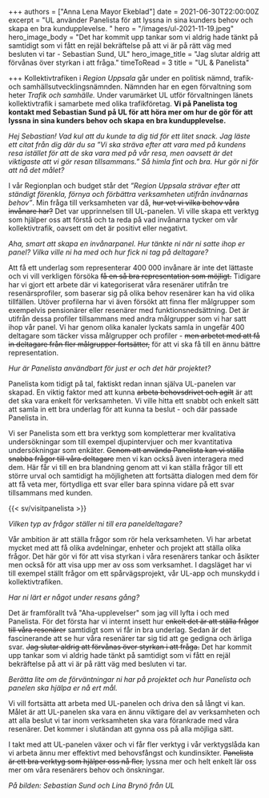 +++
authors = ["Anna Lena Mayor Ekeblad"]
date = 2021-06-30T22:00:00Z
excerpt = "UL använder Panelista för att lyssna in sina kunders behov och skapa en bra kundupplevelse. "
hero = "/images/ul-2021-11-19.jpeg"
hero_image_body = "Det har kommit upp tankar som vi aldrig hade tänkt på samtidigt som vi fått en rejäl bekräftelse på att vi är på rätt väg med besluten vi tar - Sebastian Sund, UL"
hero_image_title = "Jag slutar aldrig att förvånas över styrkan i att fråga."
timeToRead = 3
title = "UL & Panelista"

+++
Kollektivtrafiken i _Region Uppsala_ går under en politisk nämnd, trafik- och samhällsutvecklingsnämnden. Nämnden har en egen förvaltning som heter _Trafik och samhälle._ Under varumärket UL utför förvaltningen länets kollektivtrafik i samarbete med olika trafikföretag. **Vi på Panelista tog kontakt med Sebastian Sund på UL för att höra mer om hur de gör för att lyssna in sina kunders behov och skapa en bra kundupplevelse.**

_Hej Sebastian! Vad kul att du kunde ta dig tid för ett litet snack. Jag läste ett citat från dig där du sa ”Vi ska sträva efter att vara med på kundens resa istället för att de ska vara med på vår resa, men oavsett är det viktigaste att vi gör resan tillsammans.” Så himla fint och bra. Hur gör ni för att nå det målet?_

I vår Regionplan och budget står det _”Region Uppsala strävar efter att ständigt förenkla, förnya och förbättra verksamheten utifrån invånarnas behov”_. Min fråga till verksamheten var då, ~~hur vet vi vilka behov våra invånare har?~~ Det var upprinnelsen till UL-panelen. Vi ville skapa ett verktyg som hjälper oss att förstå och ta reda på vad invånarna tycker om vår kollektivtrafik, oavsett om det är positivt eller negativt.

_Aha, smart att skapa en invånarpanel. Hur tänkte ni när ni satte ihop er panel? Vilka ville ni ha med och hur fick ni tag på deltagare?_

Att få ett underlag som representerar 400 000 invånare är inte det lättaste och vi vill verkligen försöka ~~få en så bra representation som möjligt.~~ Tidigare har vi gjort ett arbete där vi kategoriserat våra resenärer utifrån tre resenärsprofiler, som baserar sig på olika behov resenärer kan ha vid olika tillfällen. Utöver profilerna har vi även försökt att finna fler målgrupper som exempelvis pensionärer eller resenärer med funktionsnedsättning. Det är utifrån dessa profiler tillsammans med andra målgrupper som vi har satt ihop vår panel. Vi har genom olika kanaler lyckats samla in ungefär 400 deltagare som täcker vissa målgrupper och profiler - ~~men arbetet med att få in deltagare från fler målgrupper fortsätter,~~ för att vi ska få till en ännu bättre representation.

_Hur är Panelista användbart för just er och det här projektet?_

Panelista kom tidigt på tal, faktiskt redan innan själva UL-panelen var skapad. En viktig faktor med att kunna ~~arbeta behovsdrivet och agilt~~ är att det ska vara enkelt för verksamheten. Vi ville hitta ett snabbt och enkelt sätt att samla in ett bra underlag för att kunna ta beslut - och där passade Panelista in.

Vi ser Panelista som ett bra verktyg som kompletterar mer kvalitativa undersökningar som till exempel djupintervjuer och mer kvantitativa undersökningar som enkäter. ~~Genom att använda Panelista kan vi ställa snabba frågor till våra deltagare~~ men vi kan också även interagera med dem. Här får vi till en bra blandning genom att vi kan ställa frågor till ett större urval och samtidigt ha möjligheten att fortsätta dialogen med dem för att få veta mer, förtydliga ett svar eller bara spinna vidare på ett svar tillsammans med kunden.

{{< sv/visitpanelista >}}

_Vilken typ av frågor ställer ni till era paneldeltagare?_

Vår ambition är att ställa frågor som rör hela verksamheten. Vi har arbetat mycket med att få olika avdelningar, enheter och projekt att ställa olika frågor. Det här gör vi för att visa styrkan i våra resenärers tankar och åsikter men också för att visa upp mer av oss som verksamhet. I dagsläget har vi till exempel ställt frågor om ett spårvägsprojekt, vår UL-app och munskydd i kollektivtrafiken.

_Har ni lärt er något under resans gång?_

Det är framförallt två "Aha-upplevelser" som jag vill lyfta i och med Panelista. För det första har vi internt insett hur ~~enkelt det är att ställa frågor till våra resenärer~~ samtidigt som vi får in bra underlag. Sedan är det fascinerande att se hur våra resenärer tar sig tid att ge gedigna och ärliga svar. ~~Jag slutar aldrig att förvånas över styrkan i att fråga.~~ Det har kommit upp tankar som vi aldrig hade tänkt på samtidigt som vi fått en rejäl bekräftelse på att vi är på rätt väg med besluten vi tar.

_Berätta lite om de förväntningar ni har på projektet och hur Panelista och panelen ska hjälpa er nå ert mål._

Vi vill fortsätta att arbeta med UL-panelen och driva den så långt vi kan. Målet är att UL-panelen ska vara en ännu viktigare del av verksamheten och att alla beslut vi tar inom verksamheten ska vara förankrade med våra resenärer. Det kommer i slutändan att gynna oss på alla möjliga sätt.

I takt med att UL-panelen växer och vi får fler verktyg i vår verktygslåda kan vi arbeta ännu mer effektivt med behovsfångst och kundinsikter. ~~Panelista är ett bra verktyg som hjälper oss nå fler,~~ lyssna mer och helt enkelt lär oss mer om våra resenärers behov och önskningar.

_På bilden: Sebastian Sund och Lina Brynö från UL_
